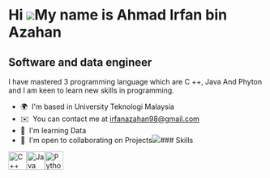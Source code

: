 Hi ![](https://user-images.githubusercontent.com/18350557/176309783-0785949b-9127-417c-8b55-ab5a4333674e.gif)My name is Ahmad Irfan bin Azahan
==============================================================================================================================================

Software and data engineer
--------------------------

I have mastered 3 programming language which are C ++, Java And Phyton and I am keen to learn new skills in programming.

*   🌍  I'm based in University Teknologi Malaysia
*   ✉️  You can contact me at [irfanazahan98@gmail.com](mailto:irfanazahan98@gmail.com)
*   🧠  I'm learning Data
*   🤝  I'm open to collaborating on Projects<a href="https://www.github.com/IrfanAzahan" target="_blank" rel="noreferrer"><img
                  src="https://img.shields.io/github/followers/IrfanAzahan?logo=github&style=for-the-badge&color=ef4444&labelColor=1c1917" /></a>### Skills 
<p align="left">
<a href="https://docs.microsoft.com/en-us/cpp/?view=msvc-170" target="_blank" rel="noreferrer"><img src="https://raw.githubusercontent.com/danielcranney/readme-generator/main/public/icons/skills/cplusplus-colored.svg" width="36" height="36" alt="C++" /></a><a href="https://www.oracle.com/java/" target="_blank" rel="noreferrer"><img src="https://raw.githubusercontent.com/danielcranney/readme-generator/main/public/icons/skills/java-colored.svg" width="36" height="36" alt="Java" /></a><a href="https://www.python.org/" target="_blank" rel="noreferrer"><img src="https://raw.githubusercontent.com/danielcranney/readme-generator/main/public/icons/skills/python-colored.svg" width="36" height="36" alt="Python" /></a>
                    </p>
                    
                
                  
                  
               

